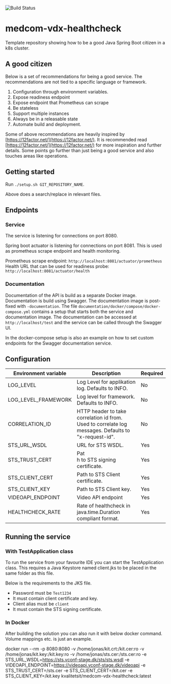![Build Status](https://github.com/KvalitetsIT/medcom-vdx-healthcheck/workflows/CICD/badge.svg)
# medcom-vdx-healthcheck

Template repository showing how to be a good Java Spring Boot citizen in a k8s cluster.

## A good citizen

Below is a set of recommendations for being a good service. The recommendations are not tied to a specific language or 
framework.

1. Configuration through environment variables.
2. Expose readiness endpoint
3. Expose endpoint that Prometheus can scrape
4. Be stateless
5. Support multiple instances
6. Always be in a releasable state
7. Automate build and deployment.

Some of above recommendations are heavily inspired by [https://12factor.net/](https://12factor.net/). It is recommended 
read [https://12factor.net/](https://12factor.net/) for more inspiration and further details. Some points go 
further than just being a good service and also touches areas like operations.

## Getting started

Run `./setup.sh GIT_REPOSITORY_NAME`.

Above does a search/replace in relevant files. 

## Endpoints

### Service

The service is listening for connections on port 8080.

Spring boot actuator is listening for connections on port 8081. This is used as prometheus scrape endpoint and health monitoring. 

Prometheus scrape endpoint: `http://localhost:8081/actuator/prometheus`  
Health URL that can be used for readiness probe: `http://localhost:8081/actuator/health`

### Documentation

Documentation of the API is build as a separate Docker image. Documentation is build using Swagger. The documentation 
image is post-fixed with `-documentation`. The file `documentation/docker/compose/docker-compose.yml` contains a  setup 
that starts both the service and documentation image. The documentation can be accessed at `http://localhost/test` 
and the service can be called through the Swagger UI. 

In the docker-compose setup is also an example on how to set custom endpoints for the Swagger documentation service.

## Configuration

| Environment variable | Description                                                                                          | Required |
|----------------------|------------------------------------------------------------------------------------------------------|------|
| LOG_LEVEL            | Log Level for applikation  log. Defaults to INFO.                                                    | No   |
| LOG_LEVEL_FRAMEWORK  | Log level for framework. Defaults to INFO.                                                           | No   |
| CORRELATION_ID       | HTTP header to take correlation id from. Used to correlate log messages. Defaults to "x-request-id". | No   
| STS_URL_WSDL         | URL for STS WSDL.                                                                                    | Yes  |
| STS_TRUST_CERT       | Pat<br/>h to STS signing certificate.                                                                | Yes     |
| STS_CLIENT_CERT      | Path to STS Client certificate.                                                                      | Yes |
| STS_CLIENT_KEY       | Path to STS Client key.                                                                              | Yes |
| VIDEOAPI_ENDPOINT    | Video API endpoint                                                                                   | Yes  |
| HEALTHCHECK_RATE     | Rate of healthcheck in java.time.Duration compliant format.                                          | Yes |

## Running the service

### With TestApplication class

To run the service from your favourite IDE you can start the TestApplication class. This requires a Java Keystore named 
client.jks to be placed in the same folder as this file. 

Below is the requirements to the JKS file. 
- Password must be `Test1234`
- It must contain client certificate and key.
- Client alias must be `client`
- It must contain the STS signing certificate. 

### In Docker

After building the solution you can also run it with below docker command. Volume mappings etc. is just an example.

docker run --rm  -p 8080:8080 -v /home/jonas/kit.crt:/kit.cer:ro -v /home/jonas/kit.key:/kit.key:ro -v /home/jonas/sts.cer:/sts.cer:ro -e STS_URL_WSDL=https://sts.vconf-stage.dk/sts/sts.wsdl -e VIDEOAPI_ENDPOINT=https://videoapi.vconf-stage.dk/videoapi -e STS_TRUST_CERT=/sts.cer -e STS_CLIENT_CERT=/kit.cer -e STS_CLIENT_KEY=/kit.key kvalitetsit/medcom-vdx-healthcheck:latest 
